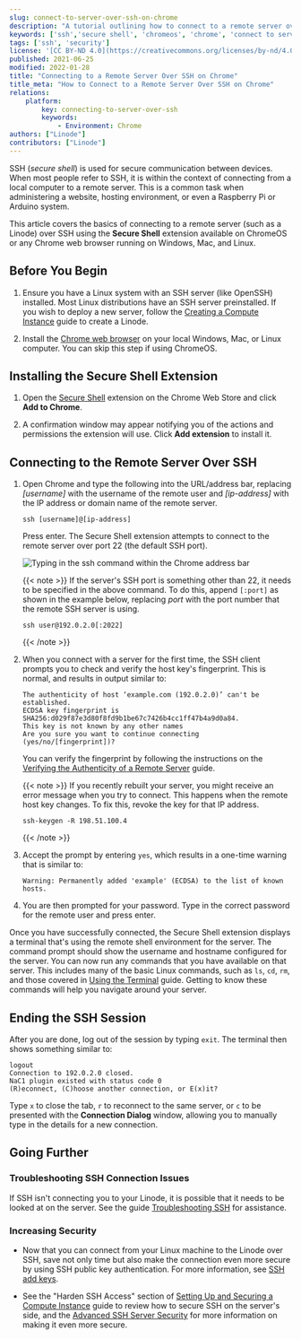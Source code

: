 ```yaml
---
slug: connect-to-server-over-ssh-on-chrome
description: "A tutorial outlining how to connect to a remote server over SSH on ChromeOS or the Chrome web browser using the Secure Shell extension."
keywords: ['ssh','secure shell', 'chromeos', 'chrome', 'connect to server over ssh','connect to linode over ssh']
tags: ['ssh', 'security']
license: '[CC BY-ND 4.0](https://creativecommons.org/licenses/by-nd/4.0)'
published: 2021-06-25
modified: 2022-01-28
title: "Connecting to a Remote Server Over SSH on Chrome"
title_meta: "How to Connect to a Remote Server Over SSH on Chrome"
relations:
    platform:
        key: connecting-to-server-over-ssh
        keywords:
            - Environment: Chrome
authors: ["Linode"]
contributors: ["Linode"]
---
```


SSH (*secure shell*) is used for secure communication between devices. When most people refer to SSH, it is within the context of connecting from a local computer to a remote server. This is a common task when administering a website, hosting environment, or even a Raspberry Pi or Arduino system.

This article covers the basics of connecting to a remote server (such as a Linode) over SSH using the **Secure Shell** extension available on ChromeOS or any Chrome web browser running on Windows, Mac, and Linux.

## Before You Begin

1. Ensure you have a Linux system with an SSH server (like OpenSSH) installed. Most Linux distributions have an SSH server preinstalled. If you wish to deploy a new server, follow the [Creating a Compute Instance](/docs/products/compute/compute-instances/guides/create/) guide to create a Linode.

1. Install the [Chrome web browser](https://www.google.com/chrome/) on your local Windows, Mac, or Linux computer. You can skip this step if using ChromeOS.

## Installing the Secure Shell Extension

1.  Open the [Secure Shell](https://chrome.google.com/webstore/detail/secure-shell/iodihamcpbpeioajjeobimgagajmlibd) extension on the Chrome Web Store and click **Add to Chrome**.

1.  A confirmation window may appear notifying you of the actions and permissions the extension will use. Click **Add extension** to install it.

## Connecting to the Remote Server Over SSH

1.  Open Chrome and type the following into the URL/address bar, replacing *[username]* with the username of the remote user and *[ip-address]* with the IP address or domain name of the remote server.

    ```command
    ssh [username]@[ip-address]
    ```

    Press enter. The Secure Shell extension attempts to connect to the remote server over port 22 (the default SSH port).

    ![Typing in the ssh command within the Chrome address bar](chrome-secure-shell-address-bar.png "Chrome address bar")

    {{< note >}}
    If the server's SSH port is something other than 22, it needs to be specified in the above command. To do this, append `[:port]` as shown in the example below, replacing *port* with the port number that the remote SSH server is using.

    ```command
    ssh user@192.0.2.0[:2022]
    ```
    {{< /note >}}

1.  When you connect with a server for the first time, the SSH client prompts you to check and verify the host key's fingerprint. This is normal, and results in output similar to:

    ```output
    The authenticity of host ‘example.com (192.0.2.0)’ can't be established.
    ECDSA key fingerprint is SHA256:d029f87e3d80f8fd9b1be67c7426b4cc1ff47b4a9d0a84.
    This key is not known by any other names
    Are you sure you want to continue connecting (yes/no/[fingerprint])?
    ```

    You can verify the fingerprint by following the instructions on the [Verifying the Authenticity of a Remote Server](/docs/guides/verifying-the-authenticity-of-remote-host/) guide.

    {{< note >}}
    If you recently rebuilt your server, you might receive an error message when you try to connect. This happens when the remote host key changes. To fix this, revoke the key for that IP address.

    ```command
    ssh-keygen -R 198.51.100.4
    ```
    {{< /note >}}

1.  Accept the prompt by entering `yes`, which results in a one-time warning that is similar to:

    ```output
    Warning: Permanently added 'example' (ECDSA) to the list of known hosts.
    ```

1.  You are then prompted for your password. Type in the correct password for the remote user and press enter.

Once you have successfully connected, the Secure Shell extension displays a terminal that's using the remote shell environment for the server. The command prompt should show the username and hostname configured for the server. You can now run any commands that you have available on that server. This includes many of the basic Linux commands, such as `ls`, `cd`, `rm`, and those covered in [Using the Terminal](/docs/guides/using-the-terminal/) guide. Getting to know these commands will help you navigate around your server.

## Ending the SSH Session

After you are done, log out of the session by typing `exit`. The terminal then shows something similar to:

```output
logout
Connection to 192.0.2.0 closed.
NaC1 plugin existed with status code 0
(R)econnect, (C)hoose another connection, or E(x)it?
```

Type `x` to close the tab, `r` to reconnect to the same server, or `c` to be presented with the **Connection Dialog** window, allowing you to manually type in the details for a new connection.

## Going Further

### Troubleshooting SSH Connection Issues

If SSH isn't connecting you to your Linode, it is possible that it needs to be looked at on the server. See the guide [Troubleshooting SSH](/docs/products/compute/compute-instances/guides/troubleshooting-ssh-issues/) for assistance.

### Increasing Security

- Now that you can connect from your Linux machine to the Linode over SSH, save not only time but also make the connection even more secure by using SSH public key authentication. For more information, see [SSH add keys](/docs/guides/use-public-key-authentication-with-ssh/).

- See the "Harden SSH Access" section of [Setting Up and Securing a Compute Instance](/docs/products/compute/compute-instances/guides/set-up-and-secure/) guide to review how to secure SSH on the server's side, and the [Advanced SSH Server Security](/docs/guides/advanced-ssh-server-security/) for more information on making it even more secure.